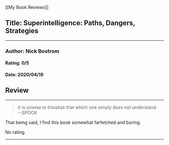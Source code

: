 [[My Book Reviews]]

 
 ## Title: Superintelligence: Paths, Dangers, Strategies
 ---
 ### Author: Nick Bostrom
 #### Rating: 0/5
 #### Date: 2020/04/19


 ## Review
 ---
 
> It is unwise to trivialize that which one simply does not understand.  
> --SPOCK  
> 

  
  
That being said, I find this book somewhat farfetched and boring.  
  
No rating.



 ---
 